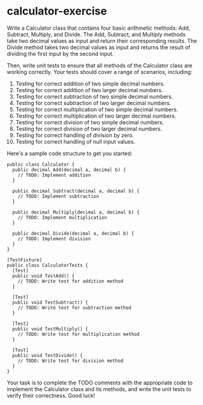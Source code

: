 # calculator-exercise

Write a Calculator class that contains four basic arithmetic methods: Add, Subtract, Multiply, and Divide. The Add, Subtract, and Multiply methods take two decimal values as input and return their corresponding results. The Divide method takes two decimal values as input and returns the result of dividing the first input by the second input.

Then, write unit tests to ensure that all methods of the Calculator class are working correctly. Your tests should cover a range of scenarios, including:

1. Testing for correct addition of two simple decimal numbers.
2. Testing for correct addition of two larger decimal numbers.
3. Testing for correct subtraction of two simple decimal numbers.
4. Testing for correct subtraction of two larger decimal numbers.
5. Testing for correct multiplication of two simple decimal numbers.
6. Testing for correct multiplication of two larger decimal numbers.
7. Testing for correct division of two simple decimal numbers.
8. Testing for correct division of two larger decimal numbers.
9. Testing for correct handling of division by zero.
10. Testing for correct handling of null input values.

Here's a sample code structure to get you started:

```
public class Calculator {
  public decimal Add(decimal a, decimal b) {
    // TODO: Implement addition
  }

  public decimal Subtract(decimal a, decimal b) {
    // TODO: Implement subtraction
  }

  public decimal Multiply(decimal a, decimal b) {
    // TODO: Implement multiplication
  }

  public decimal Divide(decimal a, decimal b) {
    // TODO: Implement division
  }
}

[TestFixture]
public class CalculatorTests {
  [Test]
  public void TestAdd() {
    // TODO: Write test for addition method
  }

  [Test]
  public void TestSubtract() {
    // TODO: Write test for subtraction method
  }

  [Test]
  public void TestMultiply() {
    // TODO: Write test for multiplication method
  }

  [Test]
  public void TestDivide() {
    // TODO: Write test for division method
  }
}
```

Your task is to complete the TODO comments with the appropriate code to implement the Calculator class and its methods, and write the unit tests to verify their correctness. Good luck!
